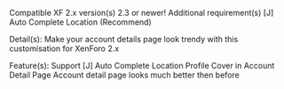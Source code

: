 Compatible XF 2.x version(s)	2.3 or newer!
Additional requirement(s)	[J] Auto Complete Location (Recommend)

Detail(s):
Make your account details page look trendy with this customisation for XenForo 2.x

Feature(s):
Support [J] Auto Complete Location
Profile Cover in Account Detail Page
Account detail page looks much better then before
